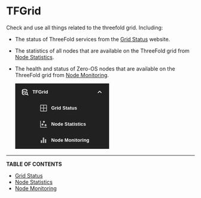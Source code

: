 # TFGrid

Check and use all things related to the threefold grid. Including:

- The status of ThreeFold services from the [Grid Status](./grid_status.md) website.
- The statistics of all nodes that are available on the ThreeFold grid from [Node Statistics](./node_statistics.md).
- The health and status of Zero-OS nodes that are available on the ThreeFold grid from [Node Monitoring](./node_monitoring.md).

   ![](../img/sidebar_1.png)

***

**TABLE OF CONTENTS**

- [Grid Status](./grid_status.md)
- [Node Statistics](./node_statistics.md)
- [Node Monitoring](./node_monitoring.md)